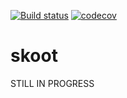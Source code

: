 [![Build status](https://travis-ci.org/tgsmith61591/skoot.svg?branch=master)](https://travis-ci.org/tgsmith61591/skoot)
[![codecov](https://codecov.io/gh/tgsmith61591/skoot/branch/master/graph/badge.svg)](https://codecov.io/gh/tgsmith61591/skoot)

# skoot

STILL IN PROGRESS